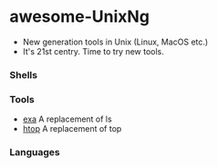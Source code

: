 # awesome-UnixNg

* New generation tools in Unix (Linux, MacOS etc.)
* It's 21st centry. Time to try new tools.

### Shells

### Tools

* [exa](https://the.exa.website/) A replacement of ls
* [htop](https://hisham.hm/htop/) A replacement of top

### Languages
